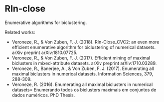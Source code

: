 # RIn-close

Enumerative algorithms for biclustering.

Related works:
- Veroneze, R., & Von Zuben, F. J. (2018). RIn-Close_CVC2: an even more efficient enumerative algorithm for biclustering of numerical datasets. arXiv preprint arXiv:1810.07725.
- Veroneze, R., & Von Zuben, F. J. (2017). Efficient mining of maximal biclusters in mixed-attribute datasets. arXiv preprint arXiv:1710.03289.
- Veroneze, R., Banerjee, A., & Von Zuben, F. J. (2017). Enumerating all maximal biclusters in numerical datasets. Information Sciences, 379, 288-309.
- Veroneze, R. (2016). Enumerating all maximal biclusters in numerical datasets= Enumerando todos os biclusters maximais em conjuntos de dados numéricos. PhD Thesis.
